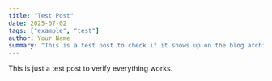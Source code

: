 ```yaml
---
title: "Test Post"
date: 2025-07-02
tags: ["example", "test"]
author: Your Name
summary: "This is a test post to check if it shows up on the blog archive page."
---
```

This is just a test post to verify everything works.
